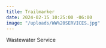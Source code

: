 ```yaml
---
title: Trailmarker
date: 2024-02-15 10:25:00 -06:00
image: "/uploads/WW%20SERVICES.jpg"
---
```


Wastewater Service